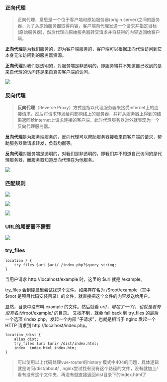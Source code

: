### 正向代理

> 正向代理，意思是一个位于客户端和原始服务器(origin server)之间的服务器，为了从原始服务器取得内容，客户端向代理发送一个请求并指定目标(原始服务器)，然后代理向原始服务器转交请求并将获得的内容返回给客户端。

**正向代理**是为我们服务的，即为客户端服务的，客户端可以根据正向代理访问到它本身无法访问到的服务器资源。

**正向代理**对我们是透明的，对服务端是非透明的，即服务端并不知道自己收到的是来自代理的访问还是来自真实客户端的访问。

![](http://dev.biubiupiu.cn/20191116170447.png)

### 反向代理

> **反向代理**（Reverse Proxy）方式是指以代理服务器来接受internet上的连接请求，然后将请求转发给内部网络上的服务器，并将从服务器上得到的结果返回给internet上请求连接的客户端，此时代理服务器对外就表现为一个反向代理服务器。

**反向代理**是为服务端服务的，反向代理可以帮助服务器接收来自客户端的请求，帮助服务器做请求转发，负载均衡等。

**反向代理**对服务端是透明的，对我们是非透明的，即我们并不知道自己访问的是代理服务器，而服务器知道反向代理在为他服务。

![](http://dev.biubiupiu.cn/20191116170500.png)

### 匹配规则

![](http://dev.biubiupiu.cn/20191116170614.png)

![](http://dev.biubiupiu.cn/20191116170644.png)

![](http://dev.biubiupiu.cn/20191116170735.png)

### URL的尾部需不需要

![](http://dev.biubiupiu.cn/20191116170804.png)


### try_files

````
location / {
    try_files $uri $uri/ /index.php?$query_string;
}
````
当用户请求 http://localhost/example 时，这里的 $uri 就是 /example。 

try_files 会到硬盘里尝试找这个文件。如果存在名为 /$root/example（其中 $root 是项目代码安装目录）的文件，就直接把这个文件的内容发送给用户。 


显然，目录中没有叫 example 的文件。然后就看 $uri/，增加了一个 /，也就是看有没有名为 /$root/example/ 的目录。 
又找不到，就会 fall back 到 try_files 的最后一个选项 /index.php，发起一个内部 “子请求”，也就是相当于 nginx 发起一个 HTTP 请求到 http://localhost/index.php。 

````
location /dist {
    alias dist;
    try_files $uri $uri/ /dist/index.html;
    index  index.html index.htm;
}
````

> 可以使用以上代码处理vue-router的history 模式中404的问题，具体逻辑就是访问/dist/about/ , nginx尝试找有没有这个路径的文件，没有就加上/ 看有没有这个文件夹，再没有就直接返回dist目录下的index.html了